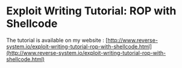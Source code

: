 # Exploit Writing Tutorial: ROP with Shellcode

The tutorial is available on my website : [http://www.reverse-system.io/exploit-writing-tutorial-rop-with-shellcode.html](http://www.reverse-system.io/exploit-writing-tutorial-rop-with-shellcode.html)
